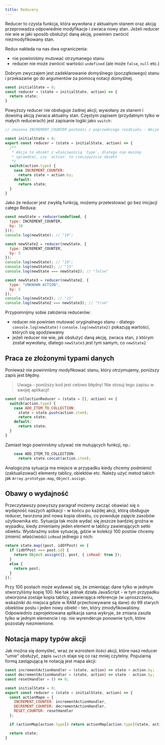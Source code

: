```yaml
---
title: Reducery
---
```


Reducer to czysta funkcja, która wywołana z aktualnym stanem oraz akcją przeprowadza odpowiednie modyfikacje i zwraca nowy stan. Jeżeli reducer nie wie w jaki sposób obsłużyć daną akcję, powinien zwrócić niezmodyfikowany stan.

Redux nakłada na nas dwa ograniczenia:

- nie powinniśmy mutować otrzymanego stanu
- reducer nie może zwrócić wartości `undefined` (ale może `false`, `null` etc.)

Dobrym zwyczajem jest zadeklarowanie domyślnego (początkowego) stanu i przekazanie go do argumentów za pomocą notacji domyślnej.

```js
const initialState = 0;
const reducer = (state = initialState, action) => {
  return state;
}
```

Powyższy reducer nie obsługuje żadnej akcji; wywołany ze stanem i dowolną akcją zwraca aktualny stan. Częstym zapisem (przydatnym tylko w małych reducerach) jest zapisanie logiki jako `switch`:

```js
// zmienna INCREMENT_COUNTER pochodzi z poprzedniego rozdziału - Akcje

const initialState = 0;
export const reducer = (state = initialState, action) => {
  /**
   * Akcja to obiekt z właściwością `type`, dlatego nie musimy 
   * sprawdzać, czy `action` to rzeczywiście obiekt
   */
  switch(action.type) {
    case INCREMENT_COUNTER:
      return state + action.by;
    default:
      return state;
  }
}
```

Jako że reducer jest zwykłą funkcją, możemy przetestować go bez inicjacji całego Reduxa:

```js
const newState = reducer(undefined, {
  type: INCREMENT_COUNTER,
  by: 10
}));
console.log(newState); // "10";

const newState2 = reducer(newState, {
  type: INCREMENT_COUNTER,
  by: 5
});
console.log(newState); // "10";
console.log(newState2); // "15"
console.log(newState === newState2); // "false"

const newState3 = reducer(newState2, {
  type: "UNKNOWN ACTION",
  by: 5
});
console.log(newState3); // "15"
console.log(newState2 === newState3); // "true"
```

Przypomnijmy sobie założenia reducerów:

- reducer nie powinien mutować oryginalnego stanu - dlatego `console.log(newState)` i `console.log(newState2)` pokazują wartości, których się spodziewamy
- jeżeli reducer nie wie, jak obsłużyć daną akcję, zwraca stan, z którym został wywołany, dlatego `newState3` jest tym samym, co `newState2`

## Praca ze złożonymi typami danych

Ponieważ nie powinniśmy modyfikować stanu, który otrzymujemy, poniższy zapis jest błędny.

> Uwaga - poniższy kod jest celowo błędny! Nie stosuj tego zapisu w swojej aplikacji!

```js
const collectionReducer = (state = [], action) => {
  switch(action.type) {
    case ADD_ITEM_TO_COLLECTION:
      state = state.push(action.item);
      return state;
    default:
      return state;
  }
}
```

Zamiast tego powinniśmy używać nie mutujących funkcji, np.:

```js
    case ADD_ITEM_TO_COLLECTION:
      return state.concat(action.item);
```

Analogiczna sytuacja ma miejsce w przypadku kiedy chcemy podmienić (zaktualizować) elementy tablicy, obiektów etc. Należy użyć metod takich jak `Array.prototype.map`, `Object.assign`.

## Obawy o wydajność

Przeczytawszy powyższy paragraf możemy zacząć obawiać się o wydajność naszych aplikacji - w końcu po każdej akcji, którą obsługuje reducer, tworzona jest nowa kopia obiektu, co powoduje zajęcie zasobów użytkownika etc. Sytuacja tak może wydać się jeszcze bardziej groźna w wypadku, kiedy zmieniamy jeden element w tablicy zawierających setki obiektu. Wyobraźmy sobie sytuację, gdzie w kolekcji 100 postów chcemy zmienić właściwości `isRead` jednego z nich:

```js
return state.map((post, idOfPost) => {
  if (idOfPost === post.id) {
    return Object.assign({}, post, { isRead: true });
  }
  else {
    return post;
  }
});
```

Przy 100 postach może wydawać się, że zmieniając dane tylko w jednym stworzyliśmy kopię 100. Nie tak jednak działa JavaScript - w tym przypadku utworzona zostaje kopia tablicy, zawierająca referencje (w uproszczeniu, wskaźniki do miejsca gdzie w RAM przechowywane są dane) do 99 starych obiektów postu i jeden nowy obiekt - ten, który zmodyfikowaliśmy. Odpowiednio zaprojektowana aplikacja sama wykryje, że zmiana zaszła tylko w jednym elemencie i np. nie wyrenderuje ponownie tych, które pozostały niezmienione.

## Notacja mapy typów akcji

Jak można się domyśleć, wraz ze wzrostem ilości akcji, które nasz reducer "umie" obsłużyć, zapis `switch` staje się co raz mniej czytelny. Popularną formą zastąpującą te notacją jest mapa akcji:

```js
const incrementActionHandler = (state, action) => state + action.by;
const decrementActionHandler = (state, action) => state - action.by;
const resetHandler = () => 0;

const initialState = 0;
export const reducer = (state = initialState, action) => {
  const actionMape = {
    INCREMENT_COUNTER: incrementActionHandler,
    DECREMENT_COUNTER: decrementActionHandler,
    RESET_COUNTER: resetHandler
  };

  if (actionMap[action.type]) return actionMap[action.type](state, action);

  return state;
}
```